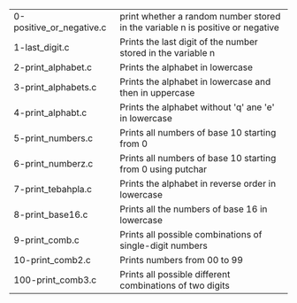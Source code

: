 <table>
<tr>
	<td>0-positive_or_negative.c</td>
	<td>print whether a random number stored in the variable n is positive or negative</td>
</tr>
<tr>
	<td>1-last_digit.c</td>
	<td>Prints the last digit of the number stored in the variable n</td>
</tr>
<tr>
	<td>2-print_alphabet.c</td>
	<td>Prints the alphabet in lowercase</td>
</tr>
<tr>
	<td>3-print_alphabets.c</td>
	<td>Prints the alphabet in lowercase and then in uppercase</td>
</tr>
<tr>
	<td>4-print_alphabt.c</td>
	<td>Prints the alphabet without 'q' ane 'e' in lowercase</td>
</tr>
</tr>
<tr>
	<td>5-print_numbers.c</td>
	<td>Prints all numbers of base 10 starting from 0</td>
</tr>
<tr>
	<td>6-print_numberz.c</td>
	<td>Prints all numbers of base 10 starting from 0 using putchar</td>
</tr>
<tr>
	<td>7-print_tebahpla.c</td>
	<td>Prints the alphabet in reverse order in lowercase</td>
</tr>
<tr>
	<td>8-print_base16.c</td>
	<td>Prints all the numbers of base 16 in lowercase</td>
</tr>
<tr>
	<td>9-print_comb.c</td>
	<td>Prints all possible combinations of single-digit numbers</td>
</tr>
<tr>
	<td>10-print_comb2.c</td>
	<td>Prints numbers from 00 to 99</td>
</tr>
<tr>
	<td>100-print_comb3.c</td>
	<td>Prints all possible different combinations of two digits</td>
</tr>
</table>
